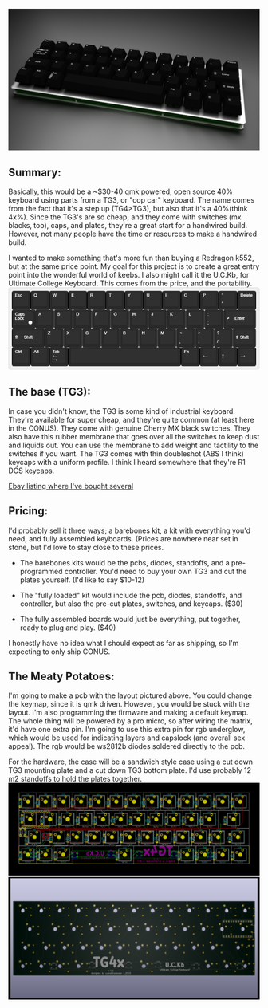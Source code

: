 ![Blender Render](https://raw.githubusercontent.com/mythosmann/tg4x/master/blenderrender.png)
## Summary:

Basically, this would be a ~$30-40 qmk powered, open source 40% keyboard using parts from a TG3, or "cop car" keyboard. The name comes from the fact that it's a step up (TG4>TG3), but also that it's a 40%(think 4x%). Since the TG3's are so cheap, and they come with switches (mx blacks, too), caps, and plates, they're a great start for a handwired build. However, not many people have the time or resources to make a handwired build.

I wanted to make something that's more fun than buying a Redragon k552, but at the same price point. My goal for this project is to create a great entry point into the wonderful world of keebs. I also might call it the U.C.Kb, for Ultimate College Keyboard. This comes from the price, and the portability.
![KLE layout](https://raw.githubusercontent.com/MythosMann/tg4x/master/kle-layout.png)
## The base (TG3):

In case you didn't know, the TG3 is some kind of industrial keyboard. They're available for super cheap, and they're quite common (at least here in the CONUS). They come with genuine Cherry MX black switches. They also have this rubber membrane that goes over all the switches to keep dust and liquids out. You can use the membrane to add weight and tactility to the switches if you want. The TG3 comes with thin doubleshot (ABS I think) keycaps with a uniform profile. I think I heard somewhere that they're R1 DCS keycaps.

[Ebay listing where I've bought several](http://www.ebay.com/itm/132873035023)

## Pricing:

I'd probably sell it three ways; a barebones kit, a kit with everything you'd need, and fully assembled keyboards. (Prices are nowhere near set in stone, but I'd love to stay close to these prices.

* The barebones kits would be the pcbs, diodes, standoffs, and a pre-programmed controller. You'd need to buy your own TG3 and cut the plates yourself. (I'd like to say $10-12)

* The "fully loaded" kit would include the pcb, diodes, standoffs, and controller, but also the pre-cut plates, switches, and keycaps. ($30)

* The fully assembled boards would just be everything, put together, ready to plug and play. ($40)

I honestly have no idea what I should expect as far as shipping, so I'm expecting to only ship CONUS.

## The Meaty Potatoes:

I'm going to make a pcb with the layout pictured above. You could change the keymap, since it is qmk driven. However, you would be stuck with the layout. I'm also programming the firmware and making a default keymap. The whole thing will be powered by a pro micro, so after wiring the matrix, it'd have one extra pin. I'm going to use this extra pin for rgb underglow, which would be used for indicating layers and capslock (and overall sex appeal). The rgb would be ws2812b diodes soldered directly to the pcb.

For the hardware, the case will be a sandwich style case using a cut down TG3 mounting plate and a cut down TG3 bottom plate. I'd use probably 12 m2 standoffs to hold the plates together.
![KiCad PCB Layout](https://raw.githubusercontent.com/mythosmann/tg4x/master/KiCad/pcb_layout.png)
![Kicad PCB Render](https://raw.githubusercontent.com/mythosmann/tg4x/master/KiCad/pcb_bottom_raytrace.png)
